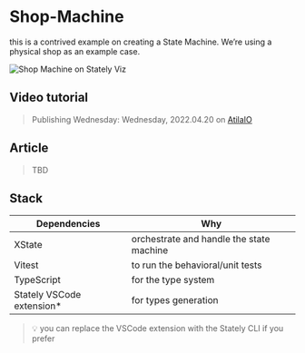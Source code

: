 # Shop-Machine

this is a contrived example on creating a State Machine.
We’re using a physical shop as an example case.

![Shop Machine on Stately Viz ](https://prodstack-ogimagebuckete7b3c4ce-y1z85p85b26y.s3.amazonaws.com/71ec8a5b-d82d-46e5-9e7e-2b8ee0d7f2a7.png)

## Video tutorial

> Publishing Wednesday: Wednesday, 2022.04.20 on [AtilaIO](https://atila.io/youtube)

## Article

> TBD

## Stack

| Dependencies               | Why                                      |
| -------------------------- | ---------------------------------------- |
| XState                     | orchestrate and handle the state machine |
| Vitest                     | to run the behavioral/unit tests         |
| TypeScript                 | for the type system                      |
| Stately VSCode extension\* | for types generation                     |

> 💡 you can replace the VSCode extension with the Stately CLI if you prefer
